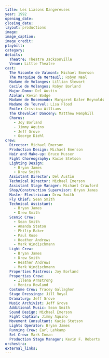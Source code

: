 ```yaml
---
title: Les Liasons Dangereuses
year: 1992
opening_date: 
closing_date: 
layout: productions
image:
image_caption:
image_credit:
playbill: 
category: 
details:
  Theatre: Theatre Jacksonville
  Venue: Little Theatre
cast:
  The Vicomte de Valmont: Michael Emerson
  The Marquise de Merteuil: Robyn Neal
  Madame de Volanges: Lillian Stewart
  Cecile de Volanges: Robyn Borland
  Major-Domo: Del Austin
  Azolan: Kevin Bodge
  Madame de Rosemonde: Margaret Kaler Reynolds
  Madame de Tourvel: Lisa Flood
  Emile: Cristina Williams
  The Chevalier Danceny: Matthew Hemphill
  Chorus:
    - Joy Borland
    - Jimmy Aquino
    - Jeff Grove
    - George Diehl
crew:
  Director: Michael Emerson
  Production Design: Michael Emerson
  Hair and Make-up: Bruce Musser
  Fight Choreography: Kacie Stetson
  Lighting Design:
    - Bryan James
    - Drew Smith
  Assistant Director: Del Austin
  Technical Director: Michael Emerson
  Assistant Stage Manager: Michael Crawford
  Shop/Construction Supervisor: Bryan James
  Master Electrician: Drew Smith
  Fly Chief: Sean Smith
  Technical Assistant:
    - Bryan James
    - Drew Smith
  Scenic Crew:
    - Sean Smith
    - Amanda Staton
    - Philip Baker
    - Paul Rose
    - Heather Andrews
    - Mark Windischmann
  Light Crew:
    - Bryan James
    - Drew Smith
    - Heather Andrews
    - Mark Windischmann
  Properties Mistress: Joy Borland
  Properties Crew:
    - Illena Armstrong
    - Monica Rowland
  Costume Crew: Tracey Gallagher
  Stage Dressings: Jill Royal
  Dramaturg: Jeff Grove
  Music Archivist: Jeff Grove
  Additional Music: Sean Smith
  Sound Design: Michael Emerson
  Fight Captain: Jimmy Aquino
  Movement Consultant: Kacie Stetson
  Lights Operator: Bryan James
  Running Crew: Earl Lehkamp
  Set Crew: Mark Inman
  Production Stage Manager: Kevin F. Roberts
orchestra:
external_links:
---
```

